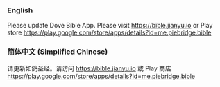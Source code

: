 ### English
Please update Dove Bible App. Please visit https://bible.jianyu.io or Play store https://play.google.com/store/apps/details?id=me.piebridge.bible

### 简体中文 (Simplified Chinese)
请更新如鸽圣经。请访问 https://bible.jianyu.io 或 Play 商店 https://play.google.com/store/apps/details?id=me.piebridge.bible
